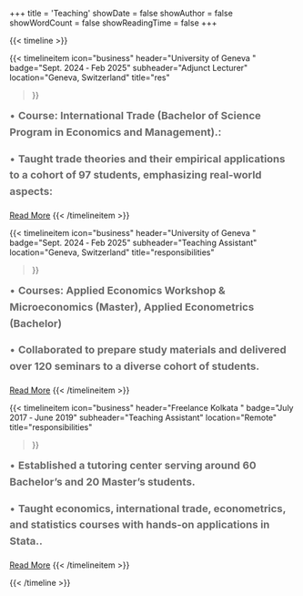 +++
title = 'Teaching'
showDate = false
showAuthor = false
showWordCount = false
showReadingTime = false
+++


{{< timeline >}}


{{< timelineitem
  icon="business"
  header="University of Geneva "
  badge="Sept. 2024 ‑ Feb 2025"
  subheader="Adjunct Lecturer"
  location="Geneva, Switzerland"
  title="res"
  
>}}
<div style="font-size: 18px; color: #696969; line-height: 1.6;">
  • <strong>Course: International Trade (Bachelor of Science Program in Economics and Management).:</strong><br>

  • <strong>Taught trade theories and their empirical applications to a cohort of 97 students, emphasizing real‑world aspects:</strong><br>
</div>

[Read More](https://example.com)
{{< /timelineitem >}}

{{< timelineitem
  icon="business"
  header="University of Geneva "
  badge="Sept. 2024 ‑ Feb 2025"
  subheader="Teaching Assistant"
  location="Geneva, Switzerland"
  title="responsibilities"
  
>}}
<div style="font-size: 18px; color: #696969; line-height: 1.6;">
  • <strong>Courses: Applied Economics Workshop & Microeconomics (Master), Applied Econometrics (Bachelor)</strong><br>

  • <strong>Collaborated to prepare study materials and delivered over 120 seminars to a diverse cohort of students.</strong><br>
</div>

[Read More](https://example.com)
{{< /timelineitem >}}

{{< timelineitem
  icon="business"
  header="Freelance Kolkata "
  badge="July 2017 ‑ June 2019"
  subheader="Teaching Assistant"
  location="Remote"
  title="responsibilities"
  
>}}
<div style="font-size: 18px; color: #696969; line-height: 1.6;">
  • <strong>Established a tutoring center serving around 60 Bachelor’s and 20 Master’s students.</strong><br>

  • <strong>Taught economics, international trade, econometrics, and statistics courses with hands‑on applications in Stata..</strong><br>
</div>

[Read More](https://example.com)
{{< /timelineitem >}}

{{< /timeline >}}



